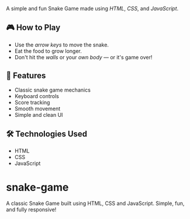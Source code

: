 A simple and fun Snake Game made using *HTML*, *CSS*, and *JavaScript*.

## 🎮 How to Play
- Use the *arrow keys* to move the snake.
- Eat the food to grow longer.
- Don't hit the *walls* or your *own body* — or it's game over!

## 🚀 Features
- Classic snake game mechanics
- Keyboard controls
- Score tracking
- Smooth movement
- Simple and clean UI

## 🛠 Technologies Used
- HTML
- CSS
- JavaScript

# snake-game
A classic Snake Game built using HTML, CSS and JavaScript. Simple, fun, and fully responsive!

